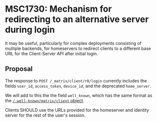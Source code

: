 # MSC1730: Mechanism for redirecting to an alternative server during login

It may be useful, particularly for complex deployments consisting of multiple
backends, for homeservers to redirect clients to a different base URL for the
Client-Server API after initial login.

## Proposal

The response to `POST /_matrix/client/r0/login` currently includes the fields
`user_id`, `access_token`, `device_id`, and the deprecated `home_server`.

We will add to this the the field `well_known`, which has the same format as
the [`/.well-known/matrix/client`
object](https://matrix.org/docs/spec/client_server/r0.4.0.html#get-well-known-matrix-client).

Clients SHOULD use the URLs provided for the homeserver and identity server for
the rest of the user's session.
